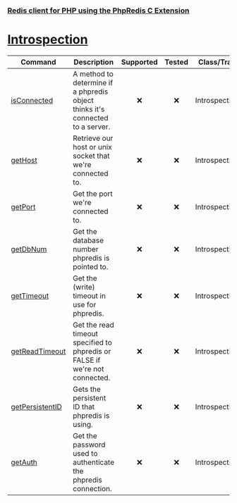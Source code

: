 ### [Redis client for PHP using the PhpRedis C Extension](../README.md)
# [Introspection](docs/introspection.md)

|Command                            |Description                                                                    |Supported  |Tested     |Class/Trait    |Method         |
|---                                |---                                                                            |:-:        |:-:        |---            |---            |
|[isConnected](#isConnected)        |A method to determine if a phpredis object thinks it's connected to a server.  |:x:        |:x:        |Introspection  |isConnected    |
|[getHost](#getHost)                |Retrieve our host or unix socket that we're connected to.                      |:x:        |:x:        |Introspection  |getHost        |
|[getPort](#getPort)                |Get the port we're connected to.                                               |:x:        |:x:        |Introspection  |getPort        |
|[getDbNum](#getDbNum)              |Get the database number phpredis is pointed to.                                |:x:        |:x:        |Introspection  |getDbNum       |
|[getTimeout](#getTimeout)          |Get the (write) timeout in use for phpredis.                                   |:x:        |:x:        |Introspection  |getTimeout     |
|[getReadTimeout](#getReadTimeout)  |Get the read timeout specified to phpredis or FALSE if we're not connected.    |:x:        |:x:        |Introspection  |getReadTimeout |
|[getPersistentID](#getPersistentID)|Gets the persistent ID that phpredis is using.                                 |:x:        |:x:        |Introspection  |getPersistentID|
|[getAuth](#getAuth)                |Get the password used to authenticate the phpredis connection.                 |:x:        |:x:        |Introspection| getAuth         |
